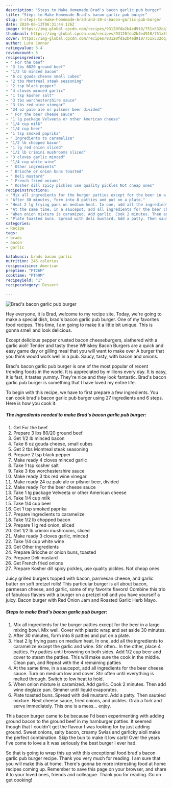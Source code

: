 ```yaml
---
description: "Steps to Make Homemade Brad's bacon garlic pub burger"
title: "Steps to Make Homemade Brad's bacon garlic pub burger"
slug: 4-steps-to-make-homemade-brad-and-39-s-bacon-garlic-pub-burger
date: 2020-06-13T06:31:44.126Z
image: https://img-global.cpcdn.com/recipes/93120fda2b4ed910/751x532cq70/brads-bacon-garlic-pub-burger-recipe-main-photo.jpg
thumbnail: https://img-global.cpcdn.com/recipes/93120fda2b4ed910/751x532cq70/brads-bacon-garlic-pub-burger-recipe-main-photo.jpg
cover: https://img-global.cpcdn.com/recipes/93120fda2b4ed910/751x532cq70/brads-bacon-garlic-pub-burger-recipe-main-photo.jpg
author: Lura Conner
ratingvalue: 3.4
reviewcount: 5
recipeingredient:
- " For the beef"
- "3 lbs 8020 ground beef"
- "1/2 lb minced bacon"
- "6 oz gouda cheese small cubes"
- "2 tbs Montreal steak seasoning"
- "2 tsp black pepper"
- "4 cloves minced garlic"
- "1 tsp kosher salt"
- "3 tbs worchestershire sauce"
- "3 tbs red wine vinegar"
- "24 oz pale ale or pilsner beer divided"
- " For the beer cheese sauce"
- "1 lg package Velveeta or other American cheese"
- "1/4 cup milk"
- "1/4 cup beer"
- "1 tsp smoked paprika"
- " Ingredients to caramelize"
- "1/2 lb chopped bacon"
- "1 lg red onion sliced"
- "1/2 lb crimini mushrooms sliced"
- "3 cloves garlic minced"
- "1/4 cup white wine"
- " Other ingredients"
- " Brioche or onion buns toasted"
- " Deli mustard"
- " French fried onions"
- " Kosher dill spicy pickles use quality pickles Not cheap ones"
recipeinstructions:
- "Mix all ingredients for the burger patties except for the beer in a large mixing bowl. Mix well. Cover with plastic wrap and set aside 30 minutes."
- "After 30 minutes, form into 8 patties and put on a plate."
- "Heat 2 lg frying pans on medium heat. In one, add all the ingredients to caramelize except the garlic and wine. Stir often.. In the other, place 4 patties. Fry patties until browning on both sides. Add 1/2 cup beer and cover to steam the patties. This will make sure the cook in the middle. Clean pan, and Repeat with the 4 remaining patties"
- "At the same time, in a saucepot, add all ingredients for the beer cheese sauce. Turn on medium low and cover. Stir often until everything is melted through. Switch to low heat to hold."
- "When onion mixture is caramized. Add garlic. Cook 2 minutes. Then add wine deglaze pan. Simmer until liquid evaporates."
- "Plate toasted buns. Spread with deli mustard. Add a patty. Then sautéed mixture. Next cheese sauce, fried onions, and pickles. Grab a fork and serve immediately. This one is a mess... enjoy."
categories:
- Recipe
tags:
- brads
- bacon
- garlic

katakunci: brads bacon garlic 
nutrition: 246 calories
recipecuisine: American
preptime: "PT26M"
cooktime: "PT49M"
recipeyield: "1"
recipecategory: Dessert

---
```



![Brad&#39;s bacon garlic pub burger](https://img-global.cpcdn.com/recipes/93120fda2b4ed910/751x532cq70/brads-bacon-garlic-pub-burger-recipe-main-photo.jpg)

Hey everyone, it is Brad, welcome to my recipe site. Today, we're going to make a special dish, brad&#39;s bacon garlic pub burger. One of my favorites food recipes. This time, I am going to make it a little bit unique. This is gonna smell and look delicious.

Except delicious pepper crusted bacon cheeseburgers, slathered with a garlic aioli! Tender and tasty these Whiskey Bacon Burgers are a quick and easy game day or gilling meal that you will want to make over A burger that you think would work well in a pub. Saucy, tasty, with bacon and onions.

Brad&#39;s bacon garlic pub burger is one of the most popular of recent trending foods in the world. It is appreciated by millions every day. It is easy, it is fast, it tastes yummy. They're nice and they look fantastic. Brad&#39;s bacon garlic pub burger is something that I have loved my entire life.


To begin with this recipe, we have to first prepare a few ingredients. You can cook brad&#39;s bacon garlic pub burger using 27 ingredients and 6 steps. Here is how you cook it.

<!--inarticleads1-->

##### The ingredients needed to make Brad&#39;s bacon garlic pub burger:

1. Get  For the beef
1. Prepare 3 lbs 80/20 ground beef
1. Get 1/2 lb minced bacon
1. Take 6 oz gouda cheese, small cubes
1. Get 2 tbs Montreal steak seasoning
1. Prepare 2 tsp black pepper
1. Make ready 4 cloves minced garlic
1. Take 1 tsp kosher salt
1. Take 3 tbs worchestershire sauce
1. Make ready 3 tbs red wine vinegar
1. Make ready 24 oz pale ale or pilsner beer, divided
1. Make ready  For the beer cheese sauce
1. Take 1 lg package Velveeta or other American cheese
1. Take 1/4 cup milk
1. Take 1/4 cup beer
1. Get 1 tsp smoked paprika
1. Prepare  Ingredients to caramelize
1. Take 1/2 lb chopped bacon
1. Prepare 1 lg red onion, sliced
1. Get 1/2 lb crimini mushrooms, sliced
1. Make ready 3 cloves garlic, minced
1. Take 1/4 cup white wine
1. Get  Other ingredients
1. Prepare  Brioche or onion buns, toasted
1. Prepare  Deli mustard
1. Get  French fried onions
1. Prepare  Kosher dill spicy pickles, use quality pickles. Not cheap ones


Juicy grilled burgers topped with bacon, parmesan cheese, and garlic butter on soft pretzel rolls! This particular burger is all about bacon, parmesan cheese, and garlic, some of my favorite flavors! Combine this trio of fabulous flavors with a burger on a pretzel roll and you have yourself a juicy. Bacon burger with Red Onion Jam and Roasted Garlic Herb Mayo. 

<!--inarticleads2-->

##### Steps to make Brad&#39;s bacon garlic pub burger:

1. Mix all ingredients for the burger patties except for the beer in a large mixing bowl. Mix well. Cover with plastic wrap and set aside 30 minutes.
1. After 30 minutes, form into 8 patties and put on a plate.
1. Heat 2 lg frying pans on medium heat. In one, add all the ingredients to caramelize except the garlic and wine. Stir often.. In the other, place 4 patties. Fry patties until browning on both sides. Add 1/2 cup beer and cover to steam the patties. This will make sure the cook in the middle. Clean pan, and Repeat with the 4 remaining patties
1. At the same time, in a saucepot, add all ingredients for the beer cheese sauce. Turn on medium low and cover. Stir often until everything is melted through. Switch to low heat to hold.
1. When onion mixture is caramized. Add garlic. Cook 2 minutes. Then add wine deglaze pan. Simmer until liquid evaporates.
1. Plate toasted buns. Spread with deli mustard. Add a patty. Then sautéed mixture. Next cheese sauce, fried onions, and pickles. Grab a fork and serve immediately. This one is a mess... enjoy.


This bacon burger came to be because I&#39;d been experimenting with adding ground bacon to the ground beef in my hamburger patties. It seemed though that I couldn&#39;t get the flavour I was looking for by just adding ground. Sweet onions, salty bacon, creamy Swiss and garlicky aioli make the perfect combination. Skip the bun to make it low carb! Over the years I&#39;ve come to love a It was seriously the best burger I ever had. 

So that is going to wrap this up with this exceptional food brad&#39;s bacon garlic pub burger recipe. Thank you very much for reading. I am sure that you will make this at home. There's gonna be more interesting food at home recipes coming up. Remember to save this page on your browser, and share it to your loved ones, friends and colleague. Thank you for reading. Go on get cooking!
